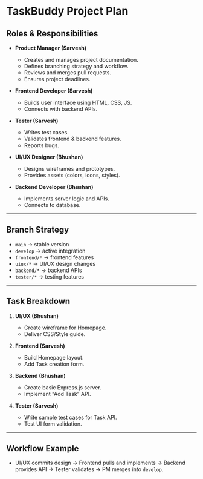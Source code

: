 # TaskBuddy Project Plan

## Roles & Responsibilities

- **Product Manager (Sarvesh)**
  - Creates and manages project documentation.
  - Defines branching strategy and workflow.
  - Reviews and merges pull requests.
  - Ensures project deadlines.

- **Frontend Developer (Sarvesh)**
  - Builds user interface using HTML, CSS, JS.
  - Connects with backend APIs.

- **Tester (Sarvesh)**
  - Writes test cases.
  - Validates frontend & backend features.
  - Reports bugs.

- **UI/UX Designer (Bhushan)**
  - Designs wireframes and prototypes.
  - Provides assets (colors, icons, styles).

- **Backend Developer (Bhushan)**
  - Implements server logic and APIs.
  - Connects to database.

---

## Branch Strategy
- `main` → stable version  
- `develop` → active integration  
- `frontend/*` → frontend features  
- `uiux/*` → UI/UX design changes  
- `backend/*` → backend APIs  
- `tester/*` → testing features  

---

## Task Breakdown
1. **UI/UX (Bhushan)**
   - Create wireframe for Homepage.
   - Deliver CSS/Style guide.

2. **Frontend (Sarvesh)**
   - Build Homepage layout.
   - Add Task creation form.

3. **Backend (Bhushan)**
   - Create basic Express.js server.
   - Implement “Add Task” API.

4. **Tester (Sarvesh)**
   - Write sample test cases for Task API.
   - Test UI form validation.

---

## Workflow Example
- UI/UX commits design → Frontend pulls and implements → Backend provides API → Tester validates → PM merges into `develop`.
